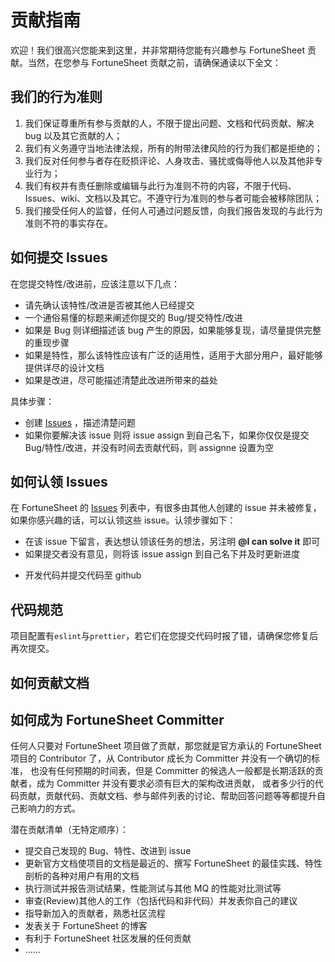 # 贡献指南

欢迎！我们很高兴您能来到这里，并非常期待您能有兴趣参与 FortuneSheet 贡献。当然，在您参与 FortuneSheet 贡献之前，请确保通读以下全文：

## 我们的行为准则

1. 我们保证尊重所有参与贡献的人，不限于提出问题、文档和代码贡献、解决 bug 以及其它贡献的人；
2. 我们有义务遵守当地法律法规，所有的附带法律风险的行为我们都是拒绝的；
3. 我们反对任何参与者存在贬损评论、人身攻击、骚扰或侮辱他人以及其他非专业行为；
4. 我们有权并有责任删除或编辑与此行为准则不符的内容，不限于代码、Issues、wiki、文档以及其它。不遵守行为准则的参与者可能会被移除团队；
5. 我们接受任何人的监督，任何人可通过问题反馈，向我们报告发现的与此行为准则不符的事实存在。

<!-- ## 如何参与贡献？

* 贡献文档：浏览文档可以加深您对 FortuneSheet 的了解，一旦发现文档写得不清晰或逻辑混乱的地方，可以订正、修改、补充，您可以通过 [中文论坛](https://support.qq.com/products/288322)或者 [谷歌论坛](https://groups.google.com/g/luckysheet)给予反馈
* 贡献代码：欢迎大家为 FortuneSheet 社区贡献代码，欢迎您认领Open状态的 [Issues](https://github.com/mengshukeji/Luckysheet/issues) 和未完成的特性，提交PR，成为贡献者之一如果您在使用过程中发现有些功能无法满足您的需求或出现问题，请在Issues中记录
* 参与Issue讨论：您可以在任一 [Issues](https://github.com/mengshukeji/Luckysheet/issues) 下发表您的建议
* Review代码：您可以在 [Github](https://github.com/mengshukeji/Luckysheet)上看到所有贡献者提交的PR，您可以Review他们的代码并发表您的建议 -->

## 如何提交 Issues

在您提交特性/改进前，应该注意以下几点：

- 请先确认该特性/改进是否被其他人已经提交
- 一个通俗易懂的标题来阐述你提交的 Bug/提交特性/改进
- 如果是 Bug 则详细描述该 bug 产生的原因，如果能够复现，请尽量提供完整的重现步骤
- 如果是特性，那么该特性应该有广泛的适用性，适用于大部分用户，最好能够提供详尽的设计文档
- 如果是改进，尽可能描述清楚此改进所带来的益处

具体步骤：

- 创建 [Issues](https://github.com/ruilisi/fortune-sheet/issues) ，描述清楚问题
- 如果你要解决该 issue 则将 issue assign 到自己名下，如果你仅仅是提交 Bug/特性/改进，并没有时间去贡献代码，则 assignne 设置为空
<!-- * 如果是比较大的特性/改进，尽量先输出设计文档，走 [Luckysheet RFC](https://github.com/mengshukeji/Luckysheet-rfcs) 流程，供其他人review -->

## 如何认领 Issues

在 FortuneSheet 的 [Issues](https://github.com/ruilisi/fortune-sheet/issues) 列表中，有很多由其他人创建的 issue 并未被修复，如果你感兴趣的话，可以认领这些 issue。认领步骤如下：

- 在该 issue 下留言，表达想认领该任务的想法，另注明 **@I can solve it** 即可
- 如果提交者没有意见，则将该 issue assign 到自己名下并及时更新进度
<!-- * 如果是比较大的特性，尽量先输出设计文档，走 [Luckysheet RFC](https://github.com/mengshukeji/Luckysheet-rfcs) 流程，供其他人review -->
- 开发代码并提交代码至 github

## 代码规范

项目配置有`eslint`与`prettier`，若它们在您提交代码时报了错，请确保您修复后再次提交。

## 如何贡献文档

## 如何成为 FortuneSheet Committer

任何人只要对 FortuneSheet 项目做了贡献，那您就是官方承认的 FortuneSheet 项目的 Contributor 了，从 Contributor 成长为 Committer 并没有一个确切的标准， 也没有任何预期的时间表，但是 Committer 的候选人一般都是长期活跃的贡献者，成为 Committer 并没有要求必须有巨大的架构改进贡献， 或者多少行的代码贡献，贡献代码、贡献文档、参与邮件列表的讨论、帮助回答问题等等都提升自己影响力的方式。

潜在贡献清单（无特定顺序）：

- 提交自己发现的 Bug、特性、改进到 issue
- 更新官方文档使项目的文档是最近的、撰写 FortuneSheet 的最佳实践、特性剖析的各种对用户有用的文档
- 执行测试并报告测试结果，性能测试与其他 MQ 的性能对比测试等
- 审查(Review)其他人的工作（包括代码和非代码）并发表你自己的建议
- 指导新加入的贡献者，熟悉社区流程
- 发表关于 FortuneSheet 的博客
- 有利于 FortuneSheet 社区发展的任何贡献
- ......
